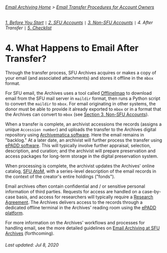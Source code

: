 ###### [Email Archiving Home](../../README.md) > [Email Transfer Procedures for Account Owners](./account-owners.md)
###### [1. Before You Start](./s1-before-you-start.md) `|` [2. SFU Accounts](./s2-sfu-accounts.md) `|` [3. Non-SFU Accounts](./s3-non-sfu-accounts.md) `|` 4. After Transfer `|` [5. Checklist](./s5-checklist.md)

# 4. What Happens to Email After Transfer?

Through the transfer process, SFU Archives acquires or makes a copy of your email (and associated attachments) and stores it offline in the `mbox` format.

For SFU email, the Archives uses a tool called [OfflineImap](http://www.offlineimap.org) to download email from the SFU mail server in `maildir` format, then runs a Python script to convert the `maildir` to `mbox`. For email originating in other systems, the donor must be able to provide it already exported to `mbox` or in a format that the Archives can convert to `mbox` (see [Section 3, Non-SFU Accounts](./s3-non-sfu-accounts)).

When a transfer is complete, an archivist accessions the records (assigns a unique `Accession number`) and uploads the transfer to the Archives digital repository using [Archivematica software](https://www.archivematica.org/en/). Here the email remains in "backlog." At a later date, an archivist will further process the transfer using [ePADD software](https://library.stanford.edu/projects/epadd). This will typically involve further appraisal, selection, description, and curation; and the archivist will prepare preservation and access packages for long-term storage in the digital preservation system.

When processing is complete, the archivist updates the Archives' online catalog, [SFU AtoM](https://atom.archives.sfu.ca), with a series-level description of the email records in the context of the creator's entire holdings ("fonds").

Email archives often contain confidential and / or sensitive personal information of third parties. Requests for access are handled on a case-by-case basis, and access for researchers will typically require a [Research Agreement](http://www.sfu.ca/content/dam/sfu/archives/ARMDForms/Research%20Agreement.pdf). The Archives delivers access to the records through a dedicated offline terminal in the Archives' reading room using the [ePADD platform](https://library.stanford.edu/projects/epadd).

For more information on the Archives' workflows and processes for handling email, see the more detailed guidelines on [Email Archiving at SFU Archives](../../guide-email-archiving/gde-home.md) (forthcoming).

###### Last updated: Jul 8, 2020
